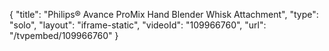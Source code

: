 {
    "title": "Philips&reg; Avance ProMix Hand Blender Whisk Attachment",
    "type": "solo",
    "layout": "iframe-static",
    "videoId": "109966760",
    "url": "\/tvpembed\/109966760"
}